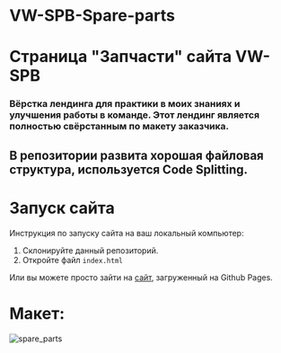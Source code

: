 # VW-SPB-Spare-parts
# Страница "Запчасти" сайта VW-SPB
### Вёрстка лендинга для практики в моих знаниях и улучшения работы в команде. Этот лендинг является полностью свёрстанным по макету заказчика. 
## В репозитории развита хорошая файловая структура, используется Code Splitting.

# Запуск сайта
Инструкция по запуску сайта на ваш локальный компьютер:
   1. Склонируйте данный репозиторий.
   2. Откройте файл ```index.html```
   
Или вы можете просто зайти на [сайт](kriswis.github.io/VW-SPB-Spare-parts/), загруженный на Github Pages.
# Макет:
![spare_parts](https://github.com/KrisWis/VW-SPB-Spare-parts/assets/94256853/433af4b4-09b9-4ea9-98ed-0b806404e627)

